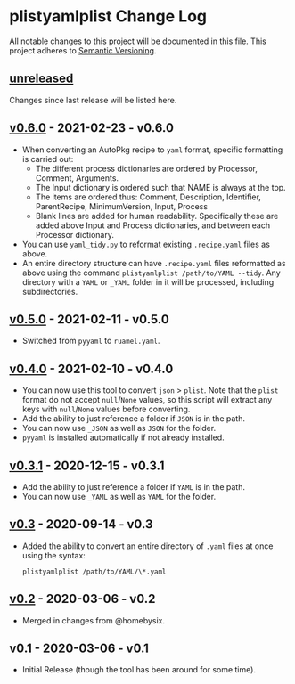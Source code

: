 # plistyamlplist Change Log

All notable changes to this project will be documented in this file. This project adheres to [Semantic Versioning](http://semver.org/).

## [unreleased]

Changes since last release will be listed here.

## [v0.6.0] - 2021-02-23 - v0.6.0

- When converting an AutoPkg recipe to `yaml` format, specific formatting is carried out:
  - The different process dictionaries are ordered by Processor, Comment, Arguments.
  - The Input dictionary is ordered such that NAME is always at the top.
  - The items are ordered thus: Comment, Description, Identifier, ParentRecipe, MinimumVersion, Input, Process
  - Blank lines are added for human readability. Specifically these are added above Input and Process dictionaries, and between each Processor dictionary.
- You can use `yaml_tidy.py` to reformat existing `.recipe.yaml` files as above.
- An entire directory structure can have `.recipe.yaml` files reformatted as above using the command `plistyamlplist /path/to/YAML --tidy`. Any directory with a `YAML` or `_YAML` folder in it will be processed, including subdirectories.

## [v0.5.0] - 2021-02-11 - v0.5.0

- Switched from `pyyaml` to `ruamel.yaml`.

## [v0.4.0] - 2021-02-10 - v0.4.0

- You can now use this tool to convert `json` > `plist`. Note that the `plist` format do not accept `null`/`None` values, so this script will extract any keys with `null`/`None` values before converting.
- Add the ability to just reference a folder if `JSON` is in the path.
- You can now use `_JSON` as well as `JSON` for the folder.
- `pyyaml` is installed automatically if not already installed.

## [v0.3.1] - 2020-12-15 - v0.3.1

- Add the ability to just reference a folder if `YAML` is in the path.
- You can now use `_YAML` as well as `YAML` for the folder.

## [v0.3] - 2020-09-14 - v0.3

- Added the ability to convert an entire directory of `.yaml` files at once using the syntax:

  ```
  plistyamlplist /path/to/YAML/\*.yaml
  ```

## [v0.2] - 2020-03-06 - v0.2

- Merged in changes from @homebysix.

## v0.1 - 2020-03-06 - v0.1

- Initial Release (though the tool has been around for some time).

[unreleased]: https://github.com/grahampugh/plist-yaml-plist/compare/v0.6.0...HEAD
[v0.6.0]: https://github.com/grahampugh/plist-yaml-plist/compare/v0.5.0...v0.6.0
[v0.5.0]: https://github.com/grahampugh/plist-yaml-plist/compare/v0.4.0...v0.5.0
[v0.4.0]: https://github.com/grahampugh/plist-yaml-plist/compare/v0.3.1...v0.4.0
[v0.3.1]: https://github.com/grahampugh/plist-yaml-plist/compare/v0.3...v0.3.1
[v0.3]: https://github.com/grahampugh/plist-yaml-plist/compare/v0.2...v0.3
[v0.2]: https://github.com/grahampugh/plist-yaml-plist/compare/v0.1...v0.2
